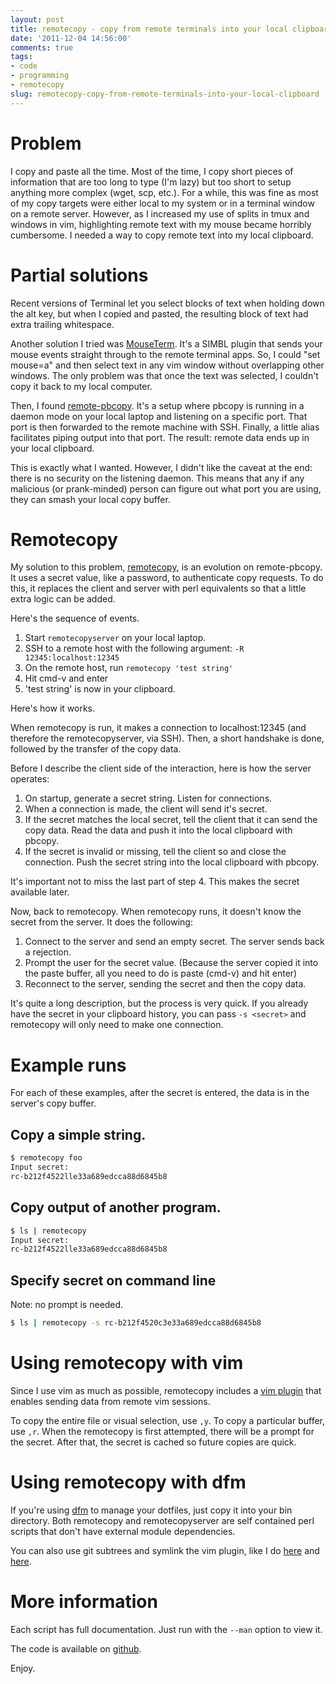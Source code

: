 ```yaml
---
layout: post
title: remotecopy - copy from remote terminals into your local clipboard
date: '2011-12-04 14:56:00'
comments: true
tags:
- code
- programming
- remotecopy
slug: remotecopy-copy-from-remote-terminals-into-your-local-clipboard
---
```


# Problem

I copy and paste all the time.  Most of the time, I copy short pieces of information that are too long to type (I'm lazy) but too short to setup anything more complex (wget, scp, etc.).  For a while, this was fine as most of my copy targets were either local to my system or in a terminal window on a remote server.  However, as I increased my use of splits in tmux and windows in vim, highlighting remote text with my mouse became horribly cumbersome.  I needed a way to copy remote text into my local clipboard.

# Partial solutions

Recent versions of Terminal let you select blocks of text when holding down the alt key, but when I copied and pasted, the resulting block of text had extra trailing whitespace.

Another solution I tried was [MouseTerm](https://bitheap.org/mouseterm/).  It's a SIMBL plugin that sends your mouse events straight through to the remote terminal apps.  So, I could "set mouse=a" and then select text in any vim window without overlapping other windows.  The only problem was that once the text was selected, I couldn't copy it back to my local computer.

Then, I found [remote-pbcopy](http://seancoates.com/blogs/remote-pbcopy).  It's a setup where pbcopy is running in a daemon mode on your local laptop and listening on a specific port.  That port is then forwarded to the remote machine with SSH.  Finally, a little alias facilitates piping output into that port.  The result: remote data ends up in your local clipboard.

This is exactly what I wanted.  However, I didn't like the caveat at the end: there is no security on the listening daemon.  This means that any if any malicious (or prank-minded) person can figure out what port you are using, they can smash your local copy buffer.

# Remotecopy

My solution to this problem, [remotecopy](https://github.com/justone/remotecopy), is an evolution on remote-pbcopy.  It uses a secret value, like a password, to authenticate copy requests.  To do this, it replaces the client and server with perl equivalents so that a little extra logic can be added.

Here's the sequence of events.

1. Start `remotecopyserver` on your local laptop.
2. SSH to a remote host with the following argument: `-R 12345:localhost:12345`
3. On the remote host, run `remotecopy 'test string'`
4. Hit cmd-v and enter
5. 'test string' is now in your clipboard.

Here's how it works.

When remotecopy is run, it makes a connection to localhost:12345 (and therefore the remotecopyserver, via SSH).  Then, a short handshake is done, followed by the transfer of the copy data.

Before I describe the client side of the interaction, here is how the server operates:

1. On startup, generate a secret string.  Listen for connections.
2. When a connection is made, the client will send it's secret.
3. If the secret matches the local secret, tell the client that it can send the copy data.  Read the data and push it into the local clipboard with pbcopy.
4. If the secret is invalid or missing, tell the client so and close the connection.  Push the secret string into the local clipboard with pbcopy.

It's important not to miss the last part of step 4.  This makes the secret available later.

Now, back to remotecopy.  When remotecopy runs, it doesn't know the secret from the server.  It does the following:

1. Connect to the server and send an empty secret. The server sends back a rejection.
2. Prompt the user for the secret value.  (Because the server copied it into the paste buffer, all you need to do is paste (cmd-v) and hit enter)
3. Reconnect to the server, sending the secret and then the copy data.

It's quite a long description, but the process is very quick.  If you already have the secret in your clipboard history, you can pass `-s <secret>` and remotecopy will only need to make one connection.

# Example runs

For each of these examples, after the secret is entered, the data is in the server's copy buffer.

## Copy a simple string.

``` sh
$ remotecopy foo
Input secret:
rc-b212f4522lle33a689edcca88d6845b8
```

## Copy output of another program.

``` sh
$ ls | remotecopy
Input secret:
rc-b212f4522lle33a689edcca88d6845b8
```

## Specify secret on command line

Note: no prompt is needed.

``` sh
$ ls | remotecopy -s rc-b212f4520c3e33a689edcca88d6845b8
```

# Using remotecopy with vim

Since I use vim as much as possible, remotecopy includes a [vim plugin](https://github.com/justone/remotecopy/tree/master/vim) that enables sending data from remote vim sessions.

To copy the entire file or visual selection, use `,y`.  To copy a particular buffer, use `,r`.  When the remotecopy is first attempted, there will be a prompt for the secret.  After that, the secret is cached so future copies are quick.

# Using remotecopy with dfm

If you're using [dfm](/2010/10/16/dfm-a-utility-to-manage-dotfiles/) to manage your dotfiles, just copy it into your bin directory.  Both remotecopy and remotecopyserver are self contained perl scripts that don't have external module dependencies.

You can also use git subtrees and symlink the vim plugin, like I do [here](https://github.com/justone/dotfiles/commit/a8fdd27) and [here](https://github.com/justone/dotfiles/commit/25bc70d).

# More information

Each script has full documentation.  Just run with the `--man` option to view it.

The code is available on [github](https://github.com/justone/remotecopy).

Enjoy.
